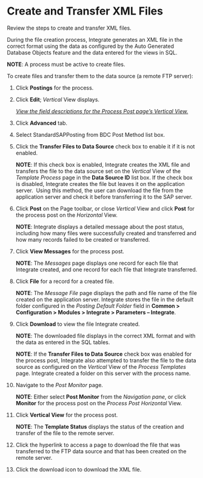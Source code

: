 # Create and Transfer XML Files

<span id="Create and Transfer XML files Steps" class="popUpLink">Review
the steps to create and transfer XML files. </span>

During the file creation process, Integrate generates an XML file in the
correct format using the data as configured by the Auto Generated
Database Objects feature and the data entered for the views in SQL.

**NOTE**: A process must be active to create files.

To create files and transfer them to the data source (a remote FTP
server):

1.  Click **Postings** for the process.

2.  Click **Edit**; *Vertical* View displays.
    
    *[View the field descriptions for the Process Post page’s Vertical
    View.](../Page_Desc/Process_Post_H.htm#Process_Post_V_All_Tabs)*

3.  Click **Advanced** tab.

4.  Select StandardSAPPosting from BDC Post Method list box.

5.  Click the **Transfer Files to Data Source** check box to enable it
    if it is not enabled.
    
    **NOTE**: If this check box is enabled, Integrate creates the XML
    file and transfers the file to the data source set on the *Vertical*
    View of the *Template Process* page in the **Data Source ID** list
    box. If the check box is disabled, Integrate creates the file but
    leaves it on the application server.  Using this method, the user
    can download the file from the application server and check it
    before transferring it to the SAP server.

6.  Click **Post** on the Page toolbar, or close *Vertical* View and
    click **Post** for the process post on the *Horizontal* View.
    
    **NOTE**: Integrate displays a detailed message about the post
    status, including how many files were successfully created and
    transferred and how many records failed to be created or
    transferred.

7.  Click **View Messages** for the process post.
    
    **NOTE**: The *Messages* page displays one record for each file that
    Integrate created, and one record for each file that Integrate
    transferred.

8.  Click **File** for a record for a created file.
    
    **NOTE**: The *Message File* page displays the path and file name of
    the file created on the application server. Integrate stores the
    file in the default folder configured in the *Posting Default
    Folder* field in **Common \> Configuration \> Modules \> Integrate
    \> Parameters – Integrate**.

9.  Click **Download** to view the file Integrate created.
    
    **NOTE**: The downloaded file displays in the correct XML format and
    with the data as entered in the SQL tables. 
    
    **NOTE**: If the **Transfer Files to Data Source** check box was
    enabled for the process post, Integrate also attempted to transfer
    the file to the data source as configured on the *Vertical* View of
    the *Process Templates* page. Integrate created a folder on this
    server with the process name.

10. Navigate to the *Post Monitor* page.
    
    **NOTE**: Either select **Post Monitor** from the *Navigation pane*,
    or click **Monitor** for the process post on the *Process Post
    Horizontal* View.

11. Click **Vertical View** for the process post.
    
    **NOTE**: The **Template Status** displays the status of the
    creation and transfer of the file to the remote server.

12. Click the hyperlink to access a page to download the file that was
    transferred to the FTP data source and that has been created on the
    remote server.

13. Click the download icon to download the XML file.
